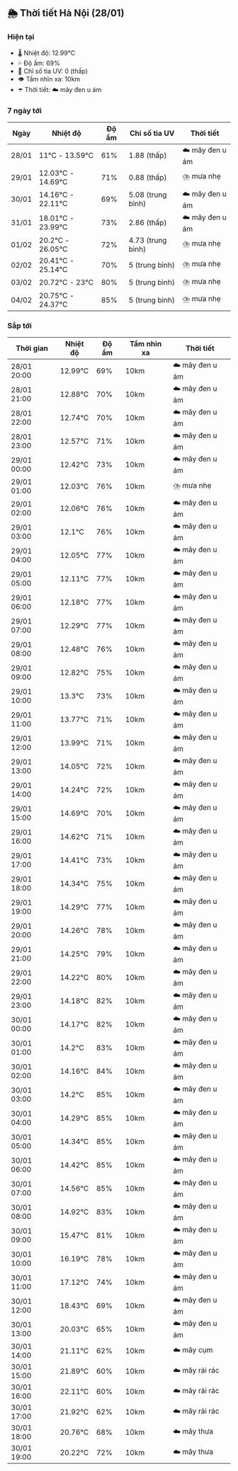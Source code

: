 ## 🌦️ Thời tiết Hà Nội (28/01)

### Hiện tại

- 🌡️ Nhiệt độ: 12.99℃
- 💦 Độ ẩm: 69%
- 🌟 Chỉ số tia UV: 0 (thấp)
- 👁️ Tầm nhìn xa: 10km
- ☂️ Thời tiết: ☁️ mây đen u ám

### 7 ngày tới

| Ngày | Nhiệt độ | Độ ẩm | Chỉ số tia UV | Thời tiết |
| --- | --- | --- | --- | --- |
| 28/01 | 11℃ - 13.59℃ | 61% | 1.88 (thấp) | ☁️ mây đen u ám |
| 29/01 | 12.03℃ - 14.69℃ | 71% | 0.88 (thấp) | ⛈️ mưa nhẹ |
| 30/01 | 14.16℃ - 22.11℃ | 69% | 5.08 (trung bình) | ☁️ mây đen u ám |
| 31/01 | 18.01℃ - 23.99℃ | 73% | 2.86 (thấp) | ☁️ mây đen u ám |
| 01/02 | 20.2℃ - 26.05℃ | 72% | 4.73 (trung bình) | ⛈️ mưa nhẹ |
| 02/02 | 20.41℃ - 25.14℃ | 70% | 5 (trung bình) | ⛈️ mưa nhẹ |
| 03/02 | 20.72℃ - 23℃ | 80% | 5 (trung bình) | ⛈️ mưa nhẹ |
| 04/02 | 20.75℃ - 24.37℃ | 85% | 5 (trung bình) | ⛈️ mưa nhẹ |

### Sắp tới

| Thời gian | Nhiệt độ | Độ ẩm | Tầm nhìn xa | Thời tiết |
| --- | --- | --- | --- | --- |
| 28/01 20:00 | 12.99℃ | 69% | 10km | ☁️ mây đen u ám |
| 28/01 21:00 | 12.88℃ | 70% | 10km | ☁️ mây đen u ám |
| 28/01 22:00 | 12.74℃ | 70% | 10km | ☁️ mây đen u ám |
| 28/01 23:00 | 12.57℃ | 71% | 10km | ☁️ mây đen u ám |
| 29/01 00:00 | 12.42℃ | 73% | 10km | ☁️ mây đen u ám |
| 29/01 01:00 | 12.03℃ | 76% | 10km | ⛈️ mưa nhẹ |
| 29/01 02:00 | 12.06℃ | 76% | 10km | ☁️ mây đen u ám |
| 29/01 03:00 | 12.1℃ | 76% | 10km | ☁️ mây đen u ám |
| 29/01 04:00 | 12.05℃ | 77% | 10km | ☁️ mây đen u ám |
| 29/01 05:00 | 12.11℃ | 77% | 10km | ☁️ mây đen u ám |
| 29/01 06:00 | 12.18℃ | 77% | 10km | ☁️ mây đen u ám |
| 29/01 07:00 | 12.29℃ | 77% | 10km | ☁️ mây đen u ám |
| 29/01 08:00 | 12.48℃ | 76% | 10km | ☁️ mây đen u ám |
| 29/01 09:00 | 12.82℃ | 75% | 10km | ☁️ mây đen u ám |
| 29/01 10:00 | 13.3℃ | 73% | 10km | ☁️ mây đen u ám |
| 29/01 11:00 | 13.77℃ | 71% | 10km | ☁️ mây đen u ám |
| 29/01 12:00 | 13.99℃ | 71% | 10km | ☁️ mây đen u ám |
| 29/01 13:00 | 14.05℃ | 72% | 10km | ☁️ mây đen u ám |
| 29/01 14:00 | 14.24℃ | 72% | 10km | ☁️ mây đen u ám |
| 29/01 15:00 | 14.69℃ | 70% | 10km | ☁️ mây đen u ám |
| 29/01 16:00 | 14.62℃ | 71% | 10km | ☁️ mây đen u ám |
| 29/01 17:00 | 14.41℃ | 73% | 10km | ☁️ mây đen u ám |
| 29/01 18:00 | 14.34℃ | 75% | 10km | ☁️ mây đen u ám |
| 29/01 19:00 | 14.29℃ | 77% | 10km | ☁️ mây đen u ám |
| 29/01 20:00 | 14.26℃ | 78% | 10km | ☁️ mây đen u ám |
| 29/01 21:00 | 14.25℃ | 79% | 10km | ☁️ mây đen u ám |
| 29/01 22:00 | 14.22℃ | 80% | 10km | ☁️ mây đen u ám |
| 29/01 23:00 | 14.18℃ | 82% | 10km | ☁️ mây đen u ám |
| 30/01 00:00 | 14.17℃ | 82% | 10km | ☁️ mây đen u ám |
| 30/01 01:00 | 14.2℃ | 83% | 10km | ☁️ mây đen u ám |
| 30/01 02:00 | 14.16℃ | 84% | 10km | ☁️ mây đen u ám |
| 30/01 03:00 | 14.2℃ | 85% | 10km | ☁️ mây đen u ám |
| 30/01 04:00 | 14.29℃ | 85% | 10km | ☁️ mây đen u ám |
| 30/01 05:00 | 14.34℃ | 85% | 10km | ☁️ mây đen u ám |
| 30/01 06:00 | 14.42℃ | 85% | 10km | ☁️ mây đen u ám |
| 30/01 07:00 | 14.56℃ | 85% | 10km | ☁️ mây đen u ám |
| 30/01 08:00 | 14.92℃ | 83% | 10km | ☁️ mây đen u ám |
| 30/01 09:00 | 15.47℃ | 81% | 10km | ☁️ mây đen u ám |
| 30/01 10:00 | 16.19℃ | 78% | 10km | ☁️ mây đen u ám |
| 30/01 11:00 | 17.12℃ | 74% | 10km | ☁️ mây đen u ám |
| 30/01 12:00 | 18.43℃ | 69% | 10km | ☁️ mây đen u ám |
| 30/01 13:00 | 20.03℃ | 65% | 10km | ☁️ mây đen u ám |
| 30/01 14:00 | 21.11℃ | 62% | 10km | ☁️ mây cụm |
| 30/01 15:00 | 21.89℃ | 60% | 10km | ☁️ mây rải rác |
| 30/01 16:00 | 22.11℃ | 60% | 10km | ☁️ mây rải rác |
| 30/01 17:00 | 21.92℃ | 62% | 10km | ☁️ mây rải rác |
| 30/01 18:00 | 20.76℃ | 68% | 10km | ☁️ mây thưa |
| 30/01 19:00 | 20.22℃ | 72% | 10km | ☁️ mây thưa |
